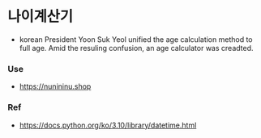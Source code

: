 # 나이계산기
 - korean President Yoon Suk Yeol unified the age calculation method to full age. Amid the resuling confusion, an age calculator was creadted.

### Use
 - https://nunininu.shop

### Ref
 - https://docs.python.org/ko/3.10/library/datetime.html


